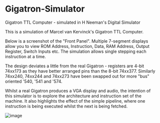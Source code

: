 # Gigatron-Simulator
Gigatron TTL Computer - simulated in H Neeman's Digital Simulator

This is a simulation of Marcel van Kervinck's Gigatron TTL Computer.

Below is a screenshot of the "Front Panel".  Multiple 7-segment displays allow you to view ROM Address, Instruction, Data, RAM Address, Output Register, Switch Inputs etc. The simulation allows single stepping each instruction at a time.


The design deviates a little from the real Gigatron - registers are 4-bit 74xx173 as they have better arranged pins than the 8-bit 74xx377. Similarly 74xx240, 74xx244 and 74xx273 have been swapped out for more "bus" oriented  '540, '541 and '574.


Whilst a real Gigatron produces a VGA display and audio, the intention of this simulator is to explore the architecture and instruction set of the machine.  It also highlights the effect of the simple pipeline, where one instruction is being executed whilst the next is being fetched.


![image](https://user-images.githubusercontent.com/758847/128010510-6c15c98a-aad1-4ae5-9c60-47e3167304bc.png)
